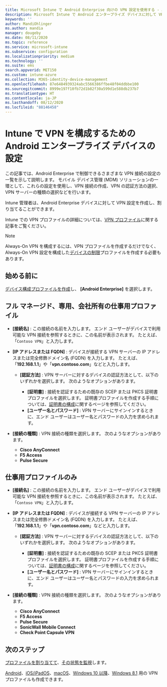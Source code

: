 ```yaml
---
title: Microsoft Intune で Android Enterprise 向けの VPN 設定を使用する - Azure | Microsoft Docs
description: Microsoft Intune で Android エンタープライズ デバイスに対して VPN 接続を作成するためのすべての設定を確認します。 VPN サーバーの接続名、IP アドレス、または FQDN を入力し、ユーザーの認証方法を選択して、Citrix、SonicWall、Check Point Capsule、および Pulse Secure の接続の種類を選択します。
keywords: ''
author: MandiOhlinger
ms.author: mandia
manager: dougeby
ms.date: 08/11/2020
ms.topic: reference
ms.service: microsoft-intune
ms.subservice: configuration
ms.localizationpriority: medium
ms.technology: ''
ms.suite: ems
search.appverid: MET150
ms.custom: intune-azure
ms.collection: M365-identity-device-management
ms.openlocfilehash: 87e6484939324abc5566386ffbe48f04ddbbe100
ms.sourcegitcommit: 8999e197f10fb72d1b82f30a599d1e588db237b7
ms.translationtype: HT
ms.contentlocale: ja-JP
ms.lasthandoff: 08/12/2020
ms.locfileid: "88146458"
---
```

# <a name="android-enterprise-device-settings-to-configure-vpn-in-intune"></a>Intune で VPN を構成するための Android エンタープライズ デバイスの設定

この記事では、Android Enterprise で制御できるさまざまな VPN 接続の設定の一覧を示して説明します。 モバイル デバイス管理 (MDM) ソリューションの一環として、これらの設定を使用し、VPN 接続の作成、VPN の認証方法の選択、VPN サーバーの種類の選択などを行います。

Intune 管理者は、Android Enterprise デバイスに対して VPN 設定を作成し、割り当てることができます。 

Intune での VPN プロファイルの詳細については、[VPN プロファイル](vpn-settings-configure.md)に関する記事をご覧ください。

> [!NOTE]
> Always-On VPN を構成するには、VPN プロファイルを作成するだけでなく、Always-On VPN 設定を構成した[デバイスの制限](device-restrictions-android-for-work.md#connectivity)プロファイルを作成する必要もあります。

## <a name="before-you-begin"></a>始める前に

[デバイス構成プロファイルを作成](vpn-settings-configure.md)し、 **[Android Enterprise]** を選択します。

## <a name="fully-managed-dedicated-and-corporate-owned-work-profile"></a>フル マネージド、専用、会社所有の仕事用プロファイル

- **[接続名]** : この接続の名前を入力します。 エンド ユーザーがデバイスで利用可能な VPN 接続を参照するときに、この名前が表示されます。 たとえば、「`Contoso VPN`」と入力します。
- **[IP アドレスまたは FQDN]** : デバイスが接続する VPN サーバーの IP アドレスまたは完全修飾ドメイン名 (FQDN) を入力します。 たとえば、「**192.168.1.1**」や「**vpn.contoso.com**」などと入力します。

  - **[認証方法]** : VPN サーバーに対するデバイスの認証方法として、以下のいずれかを選択します。 次のようなオプションがあります。
  
    - **[証明書]** : 接続を認証するための既存の SCEP または PKCS 証明書プロファイルを選択します。 証明書プロファイルを作成する手順については、[証明書の構成](../protect/certificates-configure.md)に関するページを参照してください。
    - **[ユーザー名とパスワード]** : VPN サーバーにサインインするときに、エンド ユーザーはユーザー名とパスワードの入力を求められます。

- **[接続の種類]** : VPN 接続の種類を選択します。 次のようなオプションがあります。

  - **Cisco AnyConnect**
  - **F5 Access**
  - **Pulse Secure**

## <a name="work-profile-only"></a>仕事用プロファイルのみ

- **[接続名]** : この接続の名前を入力します。 エンド ユーザーがデバイスで利用可能な VPN 接続を参照するときに、この名前が表示されます。 たとえば、「`Contoso VPN`」と入力します。
- **[IP アドレスまたは FQDN]** : デバイスが接続する VPN サーバーの IP アドレスまたは完全修飾ドメイン名 (FQDN) を入力します。 たとえば、「**192.168.1.1**」や「**vpn.contoso.com**」などと入力します。

  - **[認証方法]** : VPN サーバーに対するデバイスの認証方法として、以下のいずれかを選択します。 次のようなオプションがあります。
  
    - **[証明書]** : 接続を認証するための既存の SCEP または PKCS 証明書プロファイルを選択します。 証明書プロファイルを作成する手順については、[証明書の構成](../protect/certificates-configure.md)に関するページを参照してください。
    - **[ユーザー名とパスワード]** : VPN サーバーにサインインするときに、エンド ユーザーはユーザー名とパスワードの入力を求められます。

- **[接続の種類]** : VPN 接続の種類を選択します。 次のようなオプションがあります。

  - **Cisco AnyConnect**
  - **F5 Access**
  - **Pulse Secure**
  - **SonicWall Mobile Connect**
  - **Check Point Capsule VPN**

## <a name="next-steps"></a>次のステップ

[プロファイルを割り当てて](device-profile-assign.md)、[その状態を監視](device-profile-monitor.md)します。

[Android](vpn-settings-android.md)、[iOS/iPadOS](vpn-settings-ios.md)、[macOS](vpn-settings-macos.md)、[Windows 10 以降](vpn-settings-windows-10.md)、[Windows 8.1](vpn-settings-windows-8-1.md) 用の VPN プロファイルも作成できます。

